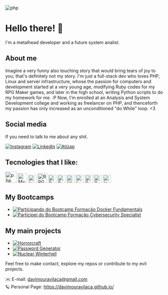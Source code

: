![php](https://github.com/davimouravilaca/davimouravilaca/assets/76662862/5b8b0f5e-a5c3-46cf-8887-b2b94b70f02b)

# Hello there! 🤘

I'm a metalhead developer and a future system analist.

## About me
Imagine a very funny also touching story that would bring tears of joy to you; that's definitely not my story. I'm just a full-stack dev who loves PHP, Linux and server infrastructure, whose the passion for computers and development started at a very young age, modifying Ruby codes for my RPG Maker games, and later in the high school, writing Python scripts to do my homework for me. :P Now, I'm enrolled at an Analysis and System Development college and working as freelancer on PHP, and thenceforth my passion has only increased as an unconditioned "do While" loop. <3

## Social media

If you need to talk to me about any shit.

[![Instagram](https://img.shields.io/badge/Instagram-Follow-blue?style=for-the-badge&logo=instagram)](https://www.instagram.com/starforger93/)
[![LinkedIn](https://img.shields.io/badge/LinkedIn-Connect-blue?style=for-the-badge&logo=linkedin)](https://www.linkedin.com/in/davi-vilaca-dev)
[![Atizap](https://img.shields.io/badge/WhatsApp-Zap-blue?style=for-the-badge&logo=whatsapp)](https://wa.me/)

## Tecnologies that I like:

<div align="">
<img width="35" src="https://github.com/marwin1991/profile-technology-icons/assets/76662862/dbbc299a-8356-45e4-9d2e-a6c21b4569cf" alt="php" title="php"/>

<img width="30" src="https://user-images.githubusercontent.com/25181517/183896128-ec99105a-ec1a-4d85-b08b-1aa1620b2046.png" alt="MySQL" title="MySQL"/>

<img width="25" src="https://github.com/marwin1991/profile-technology-icons/assets/76662862/2481dc48-be6b-4ebb-9e8c-3b957efe69fa" alt="Linux" title="Linux"/>

<img width="30" src="https://github.com/marwin1991/profile-technology-icons/assets/76662862/f34c5312-b759-46d2-b9cc-a62a9f901600" alt="RPG Maker" title="RPG Maker"/>

<img width="25" src="https://user-images.githubusercontent.com/25181517/183423507-c056a6f9-1ba8-4312-a350-19bcbc5a8697.png" alt="Python" title="Python"/>

<img width="25" src="https://user-images.githubusercontent.com/25181517/192603745-7d34df9e-7756-4756-a539-6a61badf7a80.png" alt="Ruby" title="Ruby"/>

<img width="25" src="https://user-images.githubusercontent.com/25181517/186884153-99edc188-e4aa-4c84-91b0-e2df260ebc33.png" alt="Ubuntu" title="Ubuntu"/>

<img width="25" src="https://user-images.githubusercontent.com/25181517/192158606-7c2ef6bd-6e04-47cf-b5bc-da2797cb5bda.png" alt="bash" title="bash"/>

<img width="25" src="https://user-images.githubusercontent.com/25181517/117207330-263ba280-adf4-11eb-9b97-0ac5b40bc3be.png" alt="Docker" title="Docker"/>

<img width="25" src="https://user-images.githubusercontent.com/25181517/183898054-b3d693d4-dafb-4808-a509-bab54cf5de34.png" alt="Bootstrap" title="Bootstrap"/>

<img width="25" src="https://user-images.githubusercontent.com/25181517/193427941-9437dbbe-376f-40dc-9573-0ef5c02a26a7.png" alt="Unity" title="Unity"/>

  <h2>My Bootcamps</h2>
    <ul>
        <li>
            <a href="https://web.dio.me/track/formacao-docker-fundamentals" target="_blank">
                <img src="https://img.shields.io/badge/Bootcamp%20Formação%20Docker%20Fundamentals-Concluindo-9cf?style=for-the-badge"
                    alt="Participando do Bootcamp Formação Docker Fundamentals">
            </a>
        </li>
        <li>
            <a href="https://github.com/davimouravilaca/files/13451745/DIO.-.Certificado.-.C303A2FC.pdf" target="_blank">
                <img src="https://img.shields.io/badge/Formação%20Cybersecurity%20Specialist-Concluído-90EE90?style=for-the-badge"
                    alt="Participei do Bootcamp Formação Cybersecurity Specialist">
            </a>
        </li>
    </ul>

  <h2>My main projects</h2>
    <ul>
        <li>
            <a href="https://github.com/davimouravilaca/horrorcraft" target="_blank">
                <img src="https://img.shields.io/badge/Horrorcraft%20Website%20-In%20Development-9cf?style=for-the-badge"
                    alt="Horrorcraft">
            </a>
        </li>
        <li>
            <a href="http://passwordgenerator.000.pe/" target="_blank">
                <img src="https://img.shields.io/badge/Password%20Generator%20-On%20Production-90EE90?style=for-the-badge"
                    alt="Password Generator">
            </a>
        </li>
        <li>
            <a href="https://github.com/davimouravilaca/nuclear-winterhell" target="_blank">
                <img src="https://img.shields.io/badge/Nuclear%20Winterhell%20-In%20Development-9cf?style=for-the-badge"
                    alt="Nuclear Winterhell">
            </a>
        </li>
    </ul>
    
Feel free to make contact, explore my repos or contribute to my evil projects.

✉️ E-mail: davimouravilaca@gmail.com <br>
🪐 Personal Page: https://davimouravilaca.github.io/
